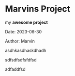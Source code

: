 # Marvins Project

my **awesome project**

Date: 2023-06-30

Author: Marvin

asdhkasdhaskdhadh


sdfsdfsdfsfdfsd



adfaddfsd

















